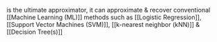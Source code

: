 is the ultimate approximator, it can approximate & recover conventional [[Machine Learning (ML)]] methods such as [[Logistic Regression]], [[Support Vector Machines (SVM)]], [[k-nearest neighbor (kNN)]] & [[Decision Tree(s)]]